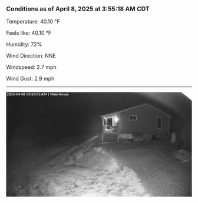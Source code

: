 ### Conditions as of April 8, 2025 at 3:55:18 AM CDT 

Temperature: 40.10 &deg;F

Feels like: 40.10 &deg;F

Humidity: 72%

Wind Direction: NNE

Windspeed: 2.7 mph

Wind Gust: 2.9 mph

---

<img src="./images/latest.jpeg"/>

